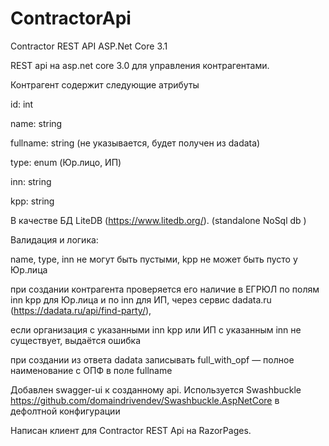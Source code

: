 # ContractorApi
Contractor REST API ASP.Net Core 3.1 

REST api на asp.net core 3.0 для управления контрагентами.

Контрагент содержит следующие атрибуты

id: int

name: string

fullname: string (не указывается, будет получен из dadata)

type: enum (Юр.лицо, ИП)

inn: string

kpp: string

В качестве БД LiteDB (https://www.litedb.org/). (standalone NoSql db )

Валидация и логика:

name, type, inn не могут быть пустыми, kpp не может быть пусто у Юр.лица

при создании контрагента проверяется его наличие в ЕГРЮЛ по полям inn kpp для Юр.лица и по inn для ИП, через сервис dadata.ru (https://dadata.ru/api/find-party/),

если организация с указанными inn kpp или ИП с указанным inn не существует, выдаётся ошибка

при создании из ответа dadata записывать full_with_opf — полное наименование с ОПФ в поле fullname

Добавлен swagger-ui к созданному api. Используется Swashbuckle https://github.com/domaindrivendev/Swashbuckle.AspNetCore в дефолтной конфигурации

Написан клиент для Contractor REST Api на RazorPages.
